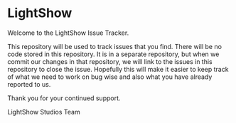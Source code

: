 # LightShow

Welcome to the LightShow Issue Tracker.

This repository will be used to track issues that you find. There will be no code stored in this repository. It is in a separate repository, but when we commit our changes in that repository, we will link to the issues in this repository to close the issue. Hopefully this will make it easier to keep track of what we need to work on bug wise and also what you have already reported to us.

Thank you for your continued support.

LightShow Studios Team
